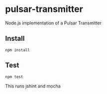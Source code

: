 pulsar-transmitter
==================

Node.js implementation of a Pulsar Transmitter

## Install

    npm install

## Test

    npm test

This runs jshint and mocha